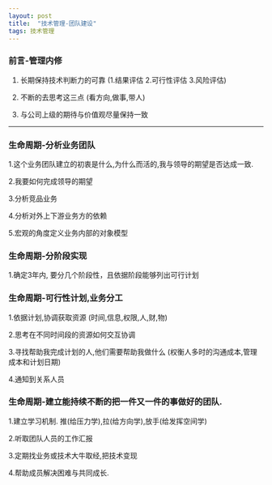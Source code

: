 ```yaml
---
layout: post
title:  "技术管理-团队建设"
tags: 技术管理
---
```


### 前言-管理内修

   1. 长期保持技术判断力的可靠 (1.结果评估 2.可行性评估 3.风险评估)
   
   2. 不断的去思考这三点 (看方向,做事,带人)
   
   3. 与公司上级的期待与价值观尽量保持一致
        
---
        
### 生命周期-分析业务团队  
    
   1.这个业务团队建立的初衷是什么,为什么而活的,我与领导的期望是否达成一致.
   
   2.我要如何完成领导的期望
   
   3.分析竞品业务
   
   4.分析对外上下游业务方的依赖
   
   5.宏观的角度定义业务内部的对象模型
    
### 生命周期-分阶段实现

   1.确定3年内, 要分几个阶段性，且依据阶段能够列出可行计划
    
### 生命周期-可行性计划,业务分工

   1.依据计划,协调获取资源 (时间,信息,权限,人,财,物)
   
   2.思考在不同时间段的资源如何交互协调
   
   3.寻找帮助我完成计划的人,他们需要帮助我做什么 (权衡人多时的沟通成本,管理成本和计划日期)
   
   4.通知到关系人员
    
### 生命周期-建立能持续不断的把一件又一件的事做好的团队.

   1.建立学习机制. 推(给压力学),拉(给方向学),放手(给发挥空间学)
       
   2.听取团队人员的工作汇报
       
   3.定期找业务或技术大牛取经,把技术变现
       
   4.帮助成员解决困难与共同成长.
       
